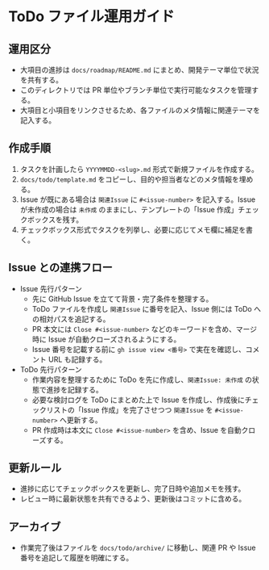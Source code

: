 # ToDo ファイル運用ガイド

## 運用区分
- 大項目の進捗は `docs/roadmap/README.md` にまとめ、開発テーマ単位で状況を共有する。
- このディレクトリでは PR 単位やブランチ単位で実行可能なタスクを管理する。
- 大項目と小項目をリンクさせるため、各ファイルのメタ情報に関連テーマを記入する。

## 作成手順
1. タスクを計画したら `YYYYMMDD-<slug>.md` 形式で新規ファイルを作成する。
2. `docs/todo/template.md` をコピーし、目的や担当者などのメタ情報を埋める。
3. Issue が既にある場合は `関連Issue` に `#<issue-number>` を記入する。Issue が未作成の場合は `未作成` のままにし、テンプレートの「Issue 作成」チェックボックスを残す。
4. チェックボックス形式でタスクを列挙し、必要に応じてメモ欄に補足を書く。

## Issue との連携フロー
- Issue 先行パターン
  - 先に GitHub Issue を立てて背景・完了条件を整理する。
  - ToDo ファイルを作成し `関連Issue` に番号を記入、Issue 側には ToDo への相対パスを追記する。
  - PR 本文には `Close #<issue-number>` などのキーワードを含め、マージ時に Issue が自動クローズされるようにする。
  - Issue 番号を記載する前に `gh issue view <番号>` で実在を確認し、コメント URL も記録する。
- ToDo 先行パターン
  - 作業内容を整理するために ToDo を先に作成し、`関連Issue: 未作成` の状態で進捗を記録する。
  - 必要な検討ログを ToDo にまとめた上で Issue を作成し、作成後にチェックリストの「Issue 作成」を完了させつつ `関連Issue` を `#<issue-number>` へ更新する。
  - PR 作成時は本文に `Close #<issue-number>` を含め、Issue を自動クローズする。

## 更新ルール
- 進捗に応じてチェックボックスを更新し、完了日時や追加メモを残す。
- レビュー時に最新状態を共有できるよう、更新後はコミットに含める。

## アーカイブ
- 作業完了後はファイルを `docs/todo/archive/` に移動し、関連 PR や Issue 番号を追記して履歴を明確にする。
